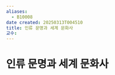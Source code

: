 ```yaml
---
aliases:
  - B10008
date created: 20250313T004510
title: 인류 문명과 세계 문화사
교수:
---
```


# 인류 문명과 세계 문화사
